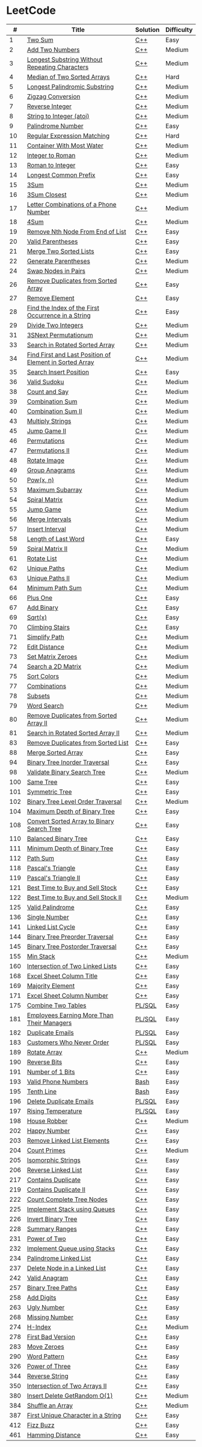 # LeetCode


| # | Title | Solution | Difficulty |
|---| ----- | -------- | ---------- |
|1|[Two Sum](https://leetcode.com/problems/two-sum/)| [C++](./cpp/two-sum.cpp)|Easy|
|2|[Add Two Numbers](https://leetcode.com/problems/add-two-numbers/)| [C++](./cpp/add-two-numbers.cpp)|Medium|
|3|[Longest Substring Without Repeating Characters](https://leetcode.com/problems/longest-substring-without-repeating-characters/)| [C++](./cpp/longest-substring-without-repeating-characters.cpp)|Medium|
|4|[Median of Two Sorted Arrays](https://leetcode.com/problems/median-of-two-sorted-arrays/)| [C++](./cpp/median-of-two-sorted-arrays.cpp)|Hard|
|5|[Longest Palindromic Substring](https://leetcode.com/problems/longest-palindromic-substring/)| [C++](./cpp/LongestPalindromicSubstring.cpp)|Medium|
|6|[Zigzag Conversion](https://leetcode.com/problems/zigzag-conversion/)| [C++](./cpp/zigzag-conversion.cpp)|Medium|
|7|[Reverse Integer](https://leetcode.com/problems/reverse-integer/)| [C++](./cpp/reverse-integer.cpp)|Medium|
|8|[String to Integer (atoi)](https://leetcode.com/problems/string-to-integer-atoi/)| [C++](./cpp/string-to-integer-atoi.cpp)|Medium|
|9|[Palindrome Number](https://leetcode.com/problems/palindrome-number/)| [C++](./cpp/palindrome-number.cpp)|Easy|
|10|[Regular Expression Matching](https://leetcode.com/problems/regular-expression-matching/)| [C++](./cpp/regular-expression-matching.cpp)|Hard|
|11|[Container With Most Water](https://leetcode.com/problems/container-with-most-water/)| [C++](./cpp/container-with-most-water.cpp)|Medium|
|12|[Integer to Roman](https://leetcode.com/problems/integer-to-roman/)| [C++](./cpp/integer-to-roman.cpp)|Medium|
|13|[Roman to Integer](https://leetcode.com/problems/roman-to-integer/)| [C++](./cpp/roman-to-integer.cpp)|Easy|
|14|[Longest Common Prefix](https://leetcode.com/problems/longest-common-prefix/)| [C++](./cpp/longest-common-prefix.cpp)|Easy|
|15|[3Sum](https://leetcode.com/problems/3sum/)| [C++](./cpp/3sum.cpp)|Medium|
|16|[3Sum Closest](https://leetcode.com/problems/3sum-closest/)| [C++](./cpp/3sum-closest.cpp)|Medium|
|17|[Letter Combinations of a Phone Number](https://leetcode.com/problems/letter-combinations-of-a-phone-number/)| [C++](./cpp/letter-combinations-of-a-phone-number.cpp)|Medium|
|18|[4Sum](https://leetcode.com/problems/4sum/)| [C++](./cpp/4sum.cpp)|Medium|
|19|[Remove Nth Node From End of List](https://leetcode.com/problems/remove-nth-node-from-end-of-list/)| [C++](./cpp/remove-nth-node-from-end-of-list.cpp)|Easy|
|20|[Valid Parentheses](https://leetcode.com/problems/valid-parentheses/)| [C++](./cpp/valid-parentheses.cpp)|Easy|
|21|[Merge Two Sorted Lists](https://leetcode.com/problems/merge-two-sorted-lists/)| [C++](./cpp/merge-two-sorted-lists.cpp)|Easy|
|22|[Generate Parentheses](https://leetcode.com/problems/generate-parentheses/)| [C++](./cpp/generate-parentheses.cpp)|Medium|
|24|[Swap Nodes in Pairs](https://leetcode.com/problems/swap-nodes-in-pairs/)| [C++](./cpp/swap-nodes-in-pairs.cpp)|Medium|
|26|[Remove Duplicates from Sorted Array](https://leetcode.com/problems/remove-duplicates-from-sorted-array/)| [C++](./cpp/remove-duplicates-from-sorted-array.cpp)|Easy|
|27|[Remove Element](https://leetcode.com/problems/remove-element/)| [C++](./cpp/remove-element.cpp)|Easy|
|28|[Find the Index of the First Occurrence in a String](https://leetcode.com/problems/find-the-index-of-the-first-occurrence-in-a-string/)| [C++](./cpp/find-the-index-of-the-first-occurrence-in-a-string.cpp)|Easy|
|29|[Divide Two Integers](https://leetcode.com/problems/divide-two-integers/)| [C++](./cpp/divide-two-integers.cpp)|Medium|
|31|[3SNext Permutationum](https://leetcode.com/problems/next-permutation/)| [C++](./cpp/next-permutation.cpp)|Medium|
|33|[Search in Rotated Sorted Array](https://leetcode.com/problems/search-in-rotated-sorted-array/)| [C++](./cpp/search-in-rotated-sorted-array.cpp)|Medium|
|34|[Find First and Last Position of Element in Sorted Array](https://leetcode.com/problems/find-first-and-last-position-of-element-in-sorted-array/)| [C++](./cpp/find-first-and-last-position-of-element-in-sorted-array.cpp)|Medium|
|35|[Search Insert Position](https://leetcode.com/problems/search-insert-position/)| [C++](./cpp/search-insert-position.cpp)|Easy|
|36|[Valid Sudoku](https://leetcode.com/problems/valid-sudoku/)| [C++](./cpp/valid-sudoku.cpp)|Medium|
|38|[Count and Say](https://leetcode.com/problems/count-and-say/)| [C++](./cpp/count-and-say.cpp)|Medium|
|39|[Combination Sum](https://leetcode.com/problems/combination-sum/)| [C++](./cpp/combination-sum.cpp)|Medium|
|40|[Combination Sum II](https://leetcode.com/problems/combination-sum-ii/)| [C++](./cpp/combination-sum-ii.cpp)|Medium|
|43|[Multiply Strings](https://leetcode.com/problems/multiply-strings/)| [C++](./cpp/multiply-strings.cpp)|Medium|
|45|[Jump Game II](https://leetcode.com/problems/jump-game-ii/)| [C++](./cpp/jump-game-ii.cpp)|Medium|
|46|[Permutations](https://leetcode.com/problems/permutations/)| [C++](./cpp/permutations.cpp)|Medium|
|47|[Permutations II](https://leetcode.com/problems/permutations-ii/)| [C++](./cpp/permutations-ii.cpp)|Medium|
|48|[Rotate Image](https://leetcode.com/problems/rotate-image/)| [C++](./cpp/rotate-image.cpp)|Medium|
|49|[Group Anagrams](https://leetcode.com/problems/group-anagrams/)| [C++](./cpp/group-anagrams.cpp)|Medium|
|50|[Pow(x, n)](https://leetcode.com/problems/powx-n/)| [C++](./cpp/powx-n.cpp)|Medium|
|53|[Maximum Subarray](https://leetcode.com/problems/maximum-subarray/)| [C++](./cpp/maximum-subarray.cpp)|Medium|
|54|[Spiral Matrix](https://leetcode.com/problems/spiral-matrix/)| [C++](./cpp/spiral-matrix.cpp)|Medium|
|55|[Jump Game](https://leetcode.com/problems/jump-game/)| [C++](./cpp/jump-game.cpp)|Medium|
|56|[Merge Intervals](https://leetcode.com/problems/merge-intervals/)| [C++](./cpp/merge-intervals.cpp)|Medium|
|57|[Insert Interval](https://leetcode.com/problems/insert-interval/)| [C++](./cpp/insert-interval.cpp)|Medium|
|58|[Length of Last Word](https://leetcode.com/problems/length-of-last-word/)| [C++](./cpp/length-of-last-word.cpp)|Easy|
|59|[Spiral Matrix II](https://leetcode.com/problems/spiral-matrix-ii/)| [C++](./cpp/spiral-matrix-ii.cpp)|Medium|
|61|[Rotate List](https://leetcode.com/problems/rotate-list/)| [C++](./cpp/rotate-list.cpp)|Medium|
|62|[Unique Paths](https://leetcode.com/problems/unique-paths/)| [C++](./cpp/unique-paths.cpp)|Medium|
|63|[Unique Paths II](https://leetcode.com/problems/unique-paths-ii/)| [C++](./cpp/unique-paths-ii.cpp)|Medium|
|64|[Minimum Path Sum](https://leetcode.com/problems/minimum-path-sum/)| [C++](./cpp/minimum-path-sum.cpp)|Medium|
|66|[Plus One](https://leetcode.com/problems/plus-one/)| [C++](./cpp/plus-one.cpp)|Easy|
|67|[Add Binary](https://leetcode.com/problems/add-binary/)| [C++](./cpp/add-binary.cpp)|Easy|
|69|[Sqrt(x)](https://leetcode.com/problems/sqrtx/)| [C++](./cpp/sqrtx.cpp)|Easy|
|70|[Climbing Stairs](https://leetcode.com/problems/climbing-stairs/)| [C++](./cpp/climbing-stairs.cpp)|Easy|
|71|[Simplify Path](https://leetcode.com/problems/simplify-path/)| [C++](./cpp/simplify-path.cpp)|Medium|
|72|[Edit Distance](https://leetcode.com/problems/edit-distance/)| [C++](./cpp/edit-distance.cpp)|Medium|
|73|[Set Matrix Zeroes](https://leetcode.com/problems/set-matrix-zeroes/)| [C++](./cpp/set-matrix-zeroes.cpp)|Medium|
|74|[Search a 2D Matrix](https://leetcode.com/problems/search-a-2d-matrix/)| [C++](./cpp/search-a-2d-matrix.cpp)|Medium|
|75|[Sort Colors](https://leetcode.com/problems/sort-colors/)| [C++](./cpp/sort-colors.cpp)|Medium|
|77|[Combinations](https://leetcode.com/problems/combinations/)| [C++](./cpp/combinations.cpp)|Medium|
|78|[Subsets](https://leetcode.com/problems/subsets/)| [C++](./cpp/subsets.cpp)|Medium|
|79|[Word Search](https://leetcode.com/problems/word-search/)| [C++](./cpp/word-search.cpp)|Medium|
|80|[Remove Duplicates from Sorted Array II](https://leetcode.com/problems/remove-duplicates-from-sorted-array-ii/)| [C++](./cpp/remove-duplicates-from-sorted-array-ii.cpp)|Medium|
|81|[Search in Rotated Sorted Array II](https://leetcode.com/problems/search-in-rotated-sorted-array-ii/)| [C++](./cpp/search-in-rotated-sorted-array-ii.cpp)|Medium|
|83|[Remove Duplicates from Sorted List](https://leetcode.com/problems/remove-duplicates-from-sorted-list/)| [C++](./cpp/remove-duplicates-from-sorted-list.cpp)|Easy|
|88|[Merge Sorted Array](https://leetcode.com/problems/merge-sorted-array/)| [C++](./cpp/merge-sorted-array.cpp)|Easy|
|94|[Binary Tree Inorder Traversal](https://leetcode.com/problems/binary-tree-inorder-traversal/)| [C++](./cpp/binary-tree-inorder-traversal.cpp)|Easy|
|98|[Validate Binary Search Tree](https://leetcode.com/problems/validate-binary-search-tree/)| [C++](./cpp/validate-binary-search-tree.cpp)|Medium|
|100|[Same Tree](https://leetcode.com/problems/same-tree/)| [C++](./cpp/same-tree.cpp)|Easy|
|101|[Symmetric Tree](https://leetcode.com/problems/symmetric-tree/)| [C++](./cpp/symmetric-tree.cpp)|Easy|
|102|[Binary Tree Level Order Traversal](https://leetcode.com/problems/binary-tree-level-order-traversal/)| [C++](./cpp/binary-tree-level-order-traversal.cpp)|Medium|
|104|[Maximum Depth of Binary Tree](https://leetcode.com/problems/maximum-depth-of-binary-tree/)| [C++](./cpp/maximum-depth-of-binary-tree.cpp)|Easy|
|108|[Convert Sorted Array to Binary Search Tree](https://leetcode.com/problems/convert-sorted-array-to-binary-search-tree/)| [C++](./cpp/convert-sorted-array-to-binary-search-tree.cpp)|Easy|
|110|[Balanced Binary Tree](https://leetcode.com/problems/balanced-binary-tree/)| [C++](./cpp/balanced-binary-tree.cpp)|Easy|
|111|[Minimum Depth of Binary Tree](https://leetcode.com/problems/minimum-depth-of-binary-tree/)| [C++](./cpp/minimum-depth-of-binary-tree.cpp)|Easy|
|112|[Path Sum](https://leetcode.com/problems/path-sum/)| [C++](./cpp/path-sum.cpp)|Easy|
|118|[Pascal's Triangle](https://leetcode.com/problems/pascals-triangle/)| [C++](./cpp/pascals-triangle.cpp)|Easy|
|119|[Pascal's Triangle II](https://leetcode.com/problems/pascals-triangle-ii/)| [C++](./cpp/pascals-triangle-ii.cpp)|Easy|
|121|[Best Time to Buy and Sell Stock](https://leetcode.com/problems/best-time-to-buy-and-sell-stock/)| [C++](./cpp/best-time-to-buy-and-sell-stock.cpp)|Easy|
|122|[Best Time to Buy and Sell Stock II](https://leetcode.com/problems/best-time-to-buy-and-sell-stock-ii/)| [C++](./cpp/best-time-to-buy-and-sell-stock-ii.cpp)|Medium|
|125|[Valid Palindrome](https://leetcode.com/problems/valid-palindrome/)| [C++](./cpp/valid-palindrome.cpp)|Easy|
|136|[Single Number](https://leetcode.com/problems/single-number/)| [C++](./cpp/single-number.cpp)|Easy|
|141|[Linked List Cycle](https://leetcode.com/problems/linked-list-cycle/)| [C++](./cpp/linked-list-cycle.cpp)|Easy|
|144|[Binary Tree Preorder Traversal](https://leetcode.com/problems/binary-tree-preorder-traversal/)| [C++](./cpp/binary-tree-preorder-traversal.cpp)|Easy|
|145|[Binary Tree Postorder Traversal](https://leetcode.com/problems/binary-tree-postorder-traversal/)| [C++](./cpp/binary-tree-postorder-traversal.cpp)|Easy|
|155|[Min Stack](https://leetcode.com/problems/min-stack/)| [C++](./cpp/min-stack.cpp)|Medium|
|160|[Intersection of Two Linked Lists](https://leetcode.com/problems/intersection-of-two-linked-lists/)| [C++](./cpp/intersection-of-two-linked-lists.cpp)|Easy|
|168|[Excel Sheet Column Title](https://leetcode.com/problems/excel-sheet-column-title/)| [C++](./cpp/excel-sheet-column-title.cpp)|Easy|
|169|[Majority Element](https://leetcode.com/problems/majority-element/)| [C++](./cpp/majority-element.cpp)|Easy|
|171|[Excel Sheet Column Number](https://leetcode.com/problems/excel-sheet-column-number/)| [C++](./cpp/excel-sheet-column-number.cpp)|Easy|
|175|[Combine Two Tables](https://leetcode.com/problems/combine-two-tables/)| [PL/SQL](./sql/combine-two-tables.sql)|Easy|
|181|[Employees Earning More Than Their Managers](https://leetcode.com/problems/employees-earning-more-than-their-managers/)| [PL/SQL](./sql/employees-earning-more-than-their-managers.sql)|Easy|
|182|[Duplicate Emails](https://leetcode.com/problems/duplicate-emails/)| [PL/SQL](./sql/duplicate-emails.sql)|Easy|
|183|[Customers Who Never Order](https://leetcode.com/problems/customers-who-never-order/)| [PL/SQL](./sql/customers-who-never-order.sql)|Easy|
|189|[Rotate Array](https://leetcode.com/problems/rotate-array/)| [C++](./cpp/rotate-array.cpp)|Medium|
|190|[Reverse Bits](https://leetcode.com/problems/reverse-bits/)| [C++](./cpp/reverse-bits.cpp)|Easy|
|191|[Number of 1 Bits](https://leetcode.com/problems/number-of-1-bits/)| [C++](./cpp/number-of-1-bits.cpp)|Easy|
|193|[Valid Phone Numbers](https://leetcode.com/problems/valid-phone-numbers/)| [Bash](./sql/valid-phone-numbers.sh)|Easy|
|195|[Tenth Line](https://leetcode.com/problems/tenth-line/)| [Bash](./sql/tenth-line.sh)|Easy|
|196|[Delete Duplicate Emails](https://leetcode.com/problems/delete-duplicate-emails/)| [PL/SQL](./sql/delete-duplicate-emails.sql)|Easy|
|197|[Rising Temperature](https://leetcode.com/problems/rising-temperature/)| [PL/SQL](./sql/rising-temperature.sql)|Easy|
|198|[House Robber](https://leetcode.com/problems/house-robber/)| [C++](./cpp/house-robber.cpp)|Medium|
|202|[Happy Number](https://leetcode.com/problems/happy-number/)| [C++](./cpp/happy-number.cpp)|Easy|
|203|[Remove Linked List Elements](https://leetcode.com/problems/remove-linked-list-elements/)| [C++](./cpp/remove-linked-list-elements.cpp)|Easy|
|204|[Count Primes](https://leetcode.com/problems/count-primes/)| [C++](./cpp/count-primes.cpp)|Medium|
|205|[Isomorphic Strings](https://leetcode.com/problems/isomorphic-strings/)| [C++](./cpp/isomorphic-strings.cpp)|Easy|
|206|[Reverse Linked List](https://leetcode.com/problems/reverse-linked-list/)| [C++](./cpp/reverse-linked-list.cpp)|Easy|
|217|[Contains Duplicate](https://leetcode.com/problems/contains-duplicate/)| [C++](./cpp/contains-duplicate.cpp)|Easy|
|219|[Contains Duplicate II](https://leetcode.com/problems/contains-duplicate-ii/)| [C++](./cpp/contains-duplicate-ii.cpp)|Easy|
|222|[Count Complete Tree Nodes](https://leetcode.com/problems/count-complete-tree-nodes/)| [C++](./cpp/count-complete-tree-nodes.cpp)|Easy|
|225|[Implement Stack using Queues](https://leetcode.com/problems/implement-stack-using-queues/)| [C++](./cpp/implement-stack-using-queues.cpp)|Easy|
|226|[Invert Binary Tree](https://leetcode.com/problems/invert-binary-tree/)| [C++](./cpp/invert-binary-tree.cpp)|Easy|
|228|[Summary Ranges](https://leetcode.com/problems/summary-ranges/)| [C++](./cpp/summary-ranges.cpp)|Easy|
|231|[Power of Two](https://leetcode.com/problems/power-of-two/)| [C++](./cpp/power-of-two.cpp)|Easy|
|232|[Implement Queue using Stacks](https://leetcode.com/problems/implement-queue-using-stacks/)| [C++](./cpp/implement-queue-using-stacks.cpp)|Easy|
|234|[Palindrome Linked List](https://leetcode.com/problems/palindrome-linked-list/)| [C++](./cpp/palindrome-linked-list.cpp)|Easy|
|237|[Delete Node in a Linked List](https://leetcode.com/problems/delete-node-in-a-linked-list/)| [C++](./cpp/delete-node-in-a-linked-list.cpp)|Easy|
|242|[Valid Anagram](https://leetcode.com/problems/valid-anagram/)| [C++](./cpp/valid-anagram.cpp)|Easy|
|257|[Binary Tree Paths](https://leetcode.com/problems/binary-tree-paths/)| [C++](./cpp/binary-tree-paths.cpp)|Easy|
|258|[Add Digits](https://leetcode.com/problems/add-digits/)| [C++](./cpp/add-digits.cpp)|Easy|
|263|[Ugly Number](https://leetcode.com/problems/ugly-number/)| [C++](./cpp/ugly-number.cpp)|Easy|
|268|[Missing Number](https://leetcode.com/problems/missing-number/)| [C++](./cpp/missing-number.cpp)|Easy|
|274|[H-Index](https://leetcode.com/problems/h-index/)| [C++](./cpp/h-index.cpp)|Medium|
|278|[First Bad Version](https://leetcode.com/problems/first-bad-version/)| [C++](./cpp/first-bad-version.cpp)|Easy|
|283|[Move Zeroes](https://leetcode.com/problems/move-zeroes/)| [C++](./cpp/move-zeroes.cpp)|Easy|
|290|[Word Pattern](https://leetcode.com/problems/word-pattern/)| [C++](./cpp/word-pattern.cpp)|Easy|
|326|[Power of Three](https://leetcode.com/problems/power-of-three/)| [C++](./cpp/power-of-three.cpp)|Easy|
|344|[Reverse String](https://leetcode.com/problems/reverse-string/)| [C++](./cpp/reverse-string.cpp)|Easy|
|350|[Intersection of Two Arrays II](https://leetcode.com/problems/intersection-of-two-arrays-ii/)| [C++](./cpp/intersection-of-two-arrays-ii.cpp)|Easy|
|380|[Insert Delete GetRandom O(1)](https://leetcode.com/problems/insert-delete-getrandom-o1/)| [C++](./cpp/insert-delete-getrandom-o1.cpp)|Medium|
|384|[Shuffle an Array](https://leetcode.com/problems/shuffle-an-array/)| [C++](./cpp/shuffle-an-array.cpp)|Medium|
|387|[First Unique Character in a String](https://leetcode.com/problems/first-unique-character-in-a-string/)| [C++](./cpp/first-unique-character-in-a-string.cpp)|Easy|
|412|[Fizz Buzz](https://leetcode.com/problems/fizz-buzz/)| [C++](./cpp/fizz-buzz.cpp)|Easy|
|461|[Hamming Distance](https://leetcode.com/problems/hamming-distance/)| [C++](./cpp/hamming-distance.cpp)|Easy|

